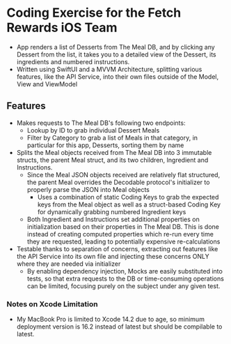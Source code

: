 #  Coding Exercise for the Fetch Rewards iOS Team

- App renders a list of Desserts from The Meal DB, and by clicking any Dessert from the list, it takes you to a detailed view of the Dessert, 
its ingredients and numbered instructions.
- Written using SwiftUI and a MVVM Architecture, splitting various features, like the API Service, into their own files outside of the Model, View and ViewModel

## Features
- Makes requests to The Meal DB's following two endpoints:
    - Lookup by ID to grab individual Dessert Meals
    - Filter by Category to grab a list of Meals in that category, in particular for this app, Desserts, sorting them by name
- Splits the Meal objects received from The Meal DB into 3 immutable structs, the parent Meal struct, and its two children, Ingredient and Instructions.
    - Since the Meal JSON objects received are relatively flat structured, the parent Meal overrides the Decodable protocol's initializer to properly parse the JSON into Meal objects
        - Uses a combination of static Coding Keys to grab the expected keys from the Meal object as well as a struct-based Coding Key for dynamically grabbing numbered Ingredient keys
    - Both Ingredient and Instructions set additional properties on initialization based on their properties in The Meal DB. This is done instead of creating computed properties which
    re-run every time they are requested, leading to potentially expensive re-calculations
- Testable thanks to separation of concerns, extracting out features like the API Service into its own file and injecting these concerns ONLY where they are needed via initializer
    - By enabling dependency injection, Mocks are easily substituted into tests, so that extra requests to the DB or time-consuming operations can be limited, focusing purely
    on the subject under any given test.

### Notes on Xcode Limitation
- My MacBook Pro is limited to Xcode 14.2 due to age, so minimum deployment version is 16.2 instead of latest but should be compilable to latest.
